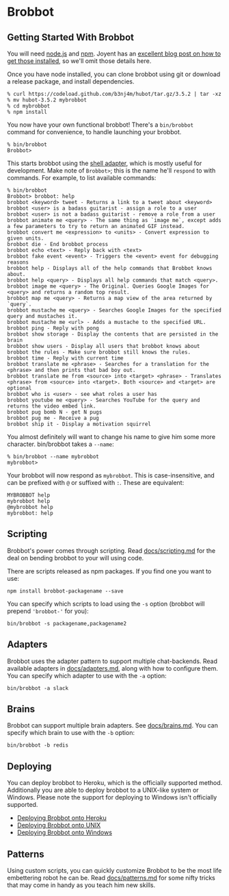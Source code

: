 # Brobbot

## Getting Started With Brobbot

You will need [node.js](http://nodejs.org/) and [npm](https://npmjs.org/). Joyent has
an [excellent blog post on how to get those installed](http://joyent.com/blog/installing-node-and-npm), so we'll omit those details here.

Once you have node installed, you can clone brobbot using git or download a release package, and install dependencies.

    % curl https://codeload.github.com/b3nj4m/hubot/tar.gz/3.5.2 | tar -xz
    % mv hubot-3.5.2 mybrobbot
    % cd mybrobbot
    % npm install

You now have your own functional brobbot! There's a `bin/brobbot`
command for convenience, to handle launching your brobbot.

    % bin/brobbot
    Brobbot>

This starts brobbot using the [shell adapter](adapters/shell.md), which
is mostly useful for development. Make note of  `Brobbot>`; this is the name he'll
`respond` to with commands. For example, to list available commands:

    % bin/brobbot
    Brobbot> brobbot: help
    brobbot <keyword> tweet - Returns a link to a tweet about <keyword>
    brobbot <user> is a badass guitarist - assign a role to a user
    brobbot <user> is not a badass guitarist - remove a role from a user
    brobbot animate me <query> - The same thing as `image me`, except adds a few parameters to try to return an animated GIF instead.
    brobbot convert me <expression> to <units> - Convert expression to given units.
    brobbot die - End brobbot process
    brobbot echo <text> - Reply back with <text>
    brobbot fake event <event> - Triggers the <event> event for debugging reasons
    brobbot help - Displays all of the help commands that Brobbot knows about.
    brobbot help <query> - Displays all help commands that match <query>.
    brobbot image me <query> - The Original. Queries Google Images for <query> and returns a random top result.
    brobbot map me <query> - Returns a map view of the area returned by `query`.
    brobbot mustache me <query> - Searches Google Images for the specified query and mustaches it.
    brobbot mustache me <url> - Adds a mustache to the specified URL.
    brobbot ping - Reply with pong
    brobbot show storage - Display the contents that are persisted in the brain
    brobbot show users - Display all users that brobbot knows about
    brobbot the rules - Make sure brobbot still knows the rules.
    brobbot time - Reply with current time
    brobbot translate me <phrase> - Searches for a translation for the <phrase> and then prints that bad boy out.
    brobbot translate me from <source> into <target> <phrase> - Translates <phrase> from <source> into <target>. Both <source> and <target> are optional
    brobbot who is <user> - see what roles a user has
    brobbot youtube me <query> - Searches YouTube for the query and returns the video embed link.
    brobbot pug bomb N - get N pugs
    brobbot pug me - Receive a pug
    brobbot ship it - Display a motivation squirrel

You almost definitely will want to change his name to give him some more character. bin/brobbot takes a `--name`:

    % bin/brobbot --name mybrobbot
    mybrobbot>

Your brobbot will now respond as `mybrobbot`. This is
case-insensitive, and can be prefixed with `@` or suffixed with `:`. These are equivalent:

    MYBROBBOT help
    mybrobbot help
    @mybrobbot help
    mybrobbot: help

## Scripting

Brobbot's power comes through scripting. Read [docs/scripting.md](scripting.md) for the deal on bending brobbot to your will using code.

There are scripts released as npm packages. If you find one you want to use:

    npm install brobbot-packagename --save

You can specify which scripts to load using the `-s` option (brobbot will prepend `'brobbot-'` for you):

    bin/brobbot -s packagename,packagename2

## Adapters

Brobbot uses the adapter pattern to support multiple chat-backends. Read available adapters in [docs/adapters.md](adapters.md), along with how to configure them.
You can specify which adapter to use with the `-a` option:

    bin/brobbot -a slack

## Brains

Brobbot can support multiple brain adapters. See [docs/brains.md](brains.md). You can specify which brain to use with the `-b` option:

    bin/brobbot -b redis

## Deploying

You can deploy brobbot to Heroku, which is the officially supported method.
Additionally you are able to deploy brobbot to a UNIX-like system or Windows.
Please note the support for deploying to Windows isn't officially supported.

* [Deploying Brobbot onto Heroku](deploying/heroku.md)
* [Deploying Brobbot onto UNIX](deploying/unix.md)
* [Deploying Brobbot onto Windows](deploying/windows.md)

## Patterns

Using custom scripts, you can quickly customize Brobbot to be the most life embettering robot he can be. Read [docs/patterns.md](patterns.md) for some nifty tricks that may come in handy as you teach him new skills.
